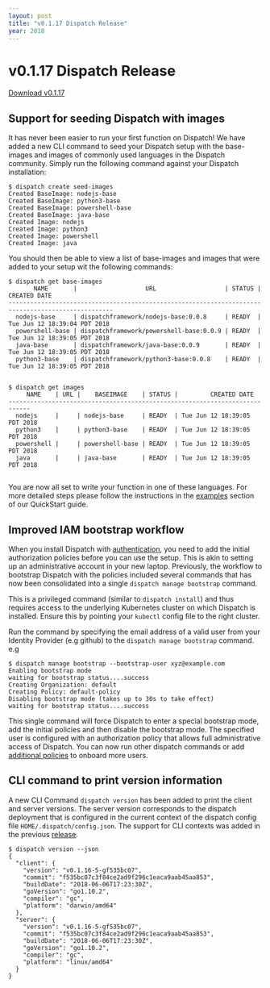 ```yaml
---
layout: post
title: "v0.1.17 Dispatch Release"
year: 2018
---
```


# v0.1.17 Dispatch Release

[Download v0.1.17](https://github.com/vmware/dispatch/releases/tag/v0.1.17)

 
## Support for seeding Dispatch with images
It has never been easier to run your first function on Dispatch! We have added a new CLI command to seed your Dispatch setup with the
base-images and images of commonly used languages in the Dispatch community. Simply run the following command against your Dispatch installation:
```shell
$ dispatch create seed-images
Created BaseImage: nodejs-base
Created BaseImage: python3-base
Created BaseImage: powershell-base
Created BaseImage: java-base
Created Image: nodejs
Created Image: python3
Created Image: powershell
Created Image: java
```

You should then be able to view a list of base-images and images that were added to your setup wit the following commands:
```shell
$ dispatch get base-images
       NAME       |                   URL                   | STATUS |         CREATED DATE
---------------------------------------------------------------------------------------------------
  nodejs-base     | dispatchframework/nodejs-base:0.0.8     | READY  | Tue Jun 12 18:39:04 PDT 2018
  powershell-base | dispatchframework/powershell-base:0.0.9 | READY  | Tue Jun 12 18:39:05 PDT 2018
  java-base       | dispatchframework/java-base:0.0.9       | READY  | Tue Jun 12 18:39:05 PDT 2018
  python3-base    | dispatchframework/python3-base:0.0.8    | READY  | Tue Jun 12 18:39:05 PDT 2018


$ dispatch get images
     NAME    | URL |    BASEIMAGE    | STATUS |         CREATED DATE
----------------------------------------------------------------------------
  nodejs     |     | nodejs-base     | READY  | Tue Jun 12 18:39:05 PDT 2018
  python3    |     | python3-base    | READY  | Tue Jun 12 18:39:05 PDT 2018
  powershell |     | powershell-base | READY  | Tue Jun 12 18:39:05 PDT 2018
  java       |     | java-base       | READY  | Tue Jun 12 18:39:05 PDT 2018
 
```

You are now all set to write your function in one of these languages. For more detailed steps please follow the instructions in the [examples](https://vmware.github.io/dispatch/documentation/guides/quickstart#get-the-examples) section of our QuickStart guide.

## Improved IAM bootstrap workflow
When you install Dispatch with [authentication](https://vmware.github.io/dispatch/documentation/guides/setup-authentication), you need to add the initial
authorization policies before you can use the setup. This is akin to setting up an administrative account in your new laptop. Previously, the workflow to
bootstrap Dispatch with the policies included several commands that has now been consolidated into a single `dispatch manage bootstrap` command.

This is a privileged command (similar to `dispatch install`) and thus requires access to the underlying Kubernetes cluster on which Dispatch is installed. Ensure this by pointing your `kubectl` config file to the
right cluster.

Run the command by specifying the email address of a valid user from your Identity Provider (e.g github) to the `dispatch manage bootstrap` command. e.g

```shell
$ dispatch manage bootstrap --bootstrap-user xyz@example.com
Enabling bootstrap mode
waiting for bootstrap status....success
Creating Organization: default
Creating Policy: default-policy
Disabling bootstrap mode (takes up to 30s to take effect)
waiting for bootstrap status....success
```

This single command will force Dispatch to enter a special bootstrap mode, add the initial policies and then disable the bootstrap mode. The specified user is configured with an
authorization policy that allows full administrative access of Dispatch. You can now run other dispatch commands or add [additional policies](https://vmware.github.io/dispatch/documentation/guides/setup-authentication#7-configuring-additional-policies)
to onboard more users.

## CLI command to print version information

A new CLI Command `dispatch version` has been added to print the client and server versions. The server version corresponds to the dispatch deployment that is configured
in the current context of the dispatch config file `HOME/.dispatch/config.json`. The support for CLI contexts was added in the previous [release](https://vmware.github.io/dispatch/2018/06/06/v0-1-16-release.html).

```shell
$ dispatch version --json
{
  "client": {
    "version": "v0.1.16-5-gf535bc07",
    "commit": "f535bc07c3f84ce2ad9f296c1eaca9aab45aa853",
    "buildDate": "2018-06-06T17:23:30Z",
    "goVersion": "go1.10.2",
    "compiler": "gc",
    "platform": "darwin/amd64"
  },
  "server": {
    "version": "v0.1.16-5-gf535bc07",
    "commit": "f535bc07c3f84ce2ad9f296c1eaca9aab45aa853",
    "buildDate": "2018-06-06T17:23:30Z",
    "goVersion": "go1.10.2",
    "compiler": "gc",
    "platform": "linux/amd64"
  }
}
``` 


